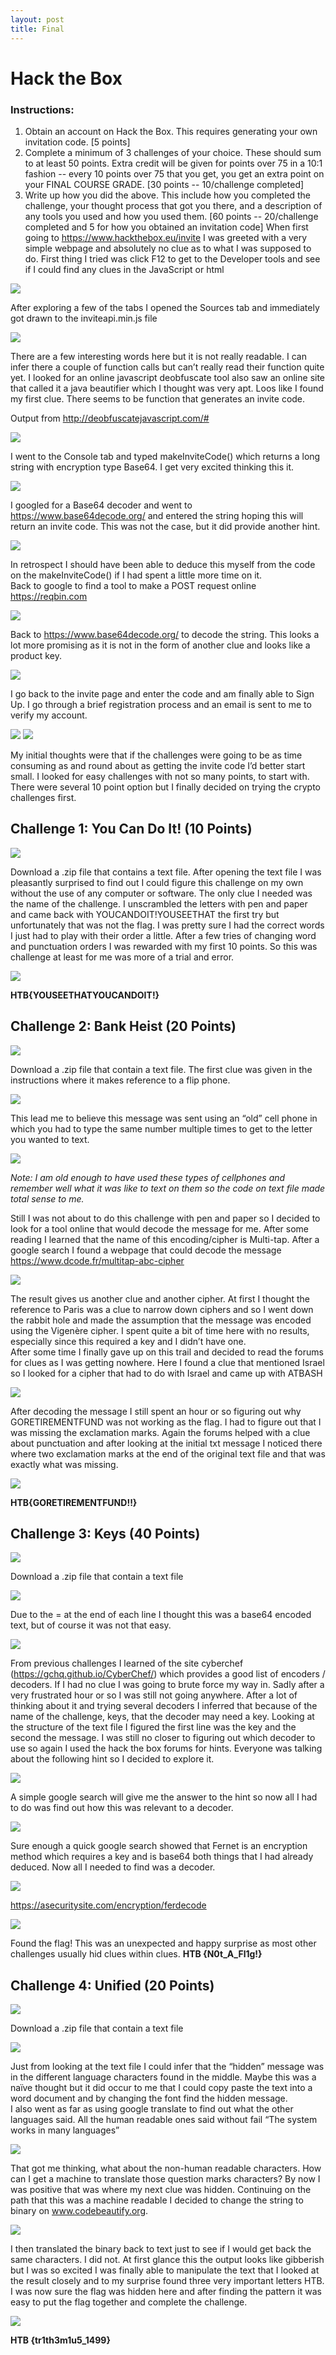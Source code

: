 ```yaml
---
layout: post
title: Final
---
```

# Hack the Box
### Instructions:
1.	Obtain an account on Hack the Box. This requires generating your own invitation code. [5 points]
2.	Complete a minimum of 3 challenges of your choice. These should sum to at least 50 points. Extra credit will be given for points over 75 in a 10:1 fashion -- every 10 points over 75 that you get, you get an extra point on your FINAL COURSE GRADE. [30 points -- 10/challenge completed]
3.	Write up how you did the above. This include how you completed the challenge, your thought process that got you there, and a description of any tools you used and how you used them. [60 points -- 20/challenge completed and 5 for how you obtained an invitation code]
When first going to https://www.hackthebox.eu/invite I was greeted with a very simple webpage and absolutely no clue as to what I was supposed to do. First thing I tried was click F12 to get to the Developer tools and see if I could find any clues in the JavaScript or html

<img src= "https://raw.githubusercontent.com/viscovin/viscovin.github.io/master/images/hi.jpg">

After exploring a few of the tabs I opened the Sources tab and immediately got drawn to the inviteapi.min.js file  

<img src= "https://raw.githubusercontent.com/viscovin/viscovin.github.io/master/images/inviteapi.jpg">

There are a few interesting words here but it is not really readable. I can infer there a couple of function calls but can’t really read their function quite yet. I looked for an online javascript deobfuscate tool also saw an online site that called it a java beautifier which I thought was very apt. 
Loos like I found my first clue. There seems to be function that generates an invite code.  

Output from http://deobfuscatejavascript.com/#

<img src= "https://raw.githubusercontent.com/viscovin/viscovin.github.io/master/images/function.jpg">

I went to the Console tab and typed makeInviteCode() which returns a long string with encryption type Base64. I get very excited thinking this it. 

<img src= "https://raw.githubusercontent.com/viscovin/viscovin.github.io/master/images/console.jpg">

I googled for a Base64 decoder and went to https://www.base64decode.org/  and entered the string hoping this will return an invite code. This was not the case, but it did provide another hint. 

<img src= "https://raw.githubusercontent.com/viscovin/viscovin.github.io/master/images/post.jpg">

In retrospect I should have been able to deduce this myself from the code on the makeInviteCode() if I had spent a little more time on it.  
Back to google to find a tool to make a POST request online https://reqbin.com

<img src= "https://raw.githubusercontent.com/viscovin/viscovin.github.io/master/images/post2.jpg">

Back to https://www.base64decode.org/   to decode the string. This looks a lot more promising as it is not in the form of another clue and looks like a product key. 

<img src= "https://raw.githubusercontent.com/viscovin/viscovin.github.io/master/images/key.jpg">

I go back to the invite page and enter the code and am finally able to Sign Up. I go through a brief registration process and an email is sent to me to verify my account. 

<img src= "https://raw.githubusercontent.com/viscovin/viscovin.github.io/master/images/email.jpg">

<img src= "https://raw.githubusercontent.com/viscovin/viscovin.github.io/master/images/htb.jpg">

My initial thoughts were that if the challenges were going to be as time consuming as and round about as getting the invite code I’d better start small.  I looked for easy challenges with not so many points, to start with. There were several 10 point option but I finally decided on trying the crypto challenges first. 

## Challenge 1: You Can Do It! (10 Points) 
<img src= "https://raw.githubusercontent.com/viscovin/viscovin.github.io/master/images/youcan.jpg">

Download a .zip file that contains a text file.  After opening the text file I was pleasantly surprised to find out I could figure this challenge on my own without the use of any computer or software. The only clue I needed was the name of the challenge. I unscrambled the letters with pen and paper and came back with YOUCANDOIT!YOUSEETHAT the first try but unfortunately that was not the flag. I was pretty sure I had the correct words I just had to play with their order a little. After a few tries of changing word and punctuation orders I was rewarded with my first 10 points.  So this was challenge at least for me was more of a trial and error.  

<img src= "https://raw.githubusercontent.com/viscovin/viscovin.github.io/master/images/youcantext.jpg">

**HTB{YOUSEETHATYOUCANDOIT!}**

## Challenge 2: Bank Heist (20 Points)
<img src= "https://raw.githubusercontent.com/viscovin/viscovin.github.io/master/images/bank.jpg">

Download a .zip file that contain a text file.  The first clue was given in the instructions where it makes reference to a flip phone. 

<img src= "https://raw.githubusercontent.com/viscovin/viscovin.github.io/master/images/banktext.jpg">

This lead me to believe this message was sent using an “old” cell phone in which you had to type the same number multiple times to get to the letter you wanted to text. 

<img src= "https://raw.githubusercontent.com/viscovin/viscovin.github.io/master/images/nokia.jpg">

*Note: I am old enough to have used these types of cellphones and remember well what it was like to text   on them so the code on text file made total sense to me.* 

Still I was not about to do this challenge with pen and paper so I decided to look for a tool online that would decode the message for me. After some reading I learned that the name of this encoding/cipher is Multi-tap. After a google search I found a webpage that could decode the message https://www.dcode.fr/multitap-abc-cipher

<img src= "https://raw.githubusercontent.com/viscovin/viscovin.github.io/master/images/multitap.jpg">

The result gives us another clue and another cipher.  At first I thought the reference to Paris was a clue to narrow down ciphers and so I went down the rabbit hole and made the assumption that the message was encoded using the Vigenère cipher. I spent quite a bit of time here with no results, especially since this required a key and I didn’t have one.  
After some time I finally gave up on this trail and decided to read the forums for clues as I was getting nowhere. Here I found a clue that mentioned Israel so I looked for a cipher that had to do with Israel and came up with ATBASH

<img src= "https://raw.githubusercontent.com/viscovin/viscovin.github.io/master/images/clue1.jpg">

After decoding the message I still spent an hour or so figuring out why GORETIREMENTFUND was not working as the flag. I had to figure out that I was missing the exclamation marks. Again the forums helped with a clue about punctuation and after looking at the initial txt message I noticed there where two exclamation marks at the end of the original text file and that was exactly what was missing.  

<img src= "https://raw.githubusercontent.com/viscovin/viscovin.github.io/master/images/results.jpg">

**HTB{GORETIREMENTFUND!!}**

## Challenge 3: Keys (40 Points)
<img src= "https://raw.githubusercontent.com/viscovin/viscovin.github.io/master/images/keys.jpg">

Download a .zip file that contain a text file

<img src= "https://raw.githubusercontent.com/viscovin/viscovin.github.io/master/images/keystext.jpg">

Due to the = at the end of each line I thought this was a base64 encoded text, but of course it was not that easy.

<img src= "https://raw.githubusercontent.com/viscovin/viscovin.github.io/master/images/keysbase64.jpg">

From previous challenges I learned of the site cyberchef (https://gchq.github.io/CyberChef/) which provides a good list of encoders / decoders. If I had no clue I was going to brute force my way in. Sadly after a very frustrated hour or so I was still not going anywhere. After a lot of thinking about it and trying several decoders I inferred that because of the name of the challenge, keys, that the decoder may need a key. Looking at the structure of the text file I figured the first line was the key and the second the message. I was still no closer to figuring out which decoder to use so again I used the hack the box forums for hints. 
Everyone was talking about the following hint so I decided to explore it. 

<img src= "https://raw.githubusercontent.com/viscovin/viscovin.github.io/master/images/clue2.jpg">

A simple google search will give me the answer to the hint so now all I had to do was find out how this was relevant to a decoder.  

<img src= "https://raw.githubusercontent.com/viscovin/viscovin.github.io/master/images/fernet.jpg">

Sure enough a quick google search showed that Fernet is an encryption method which requires a key and is base64 both things that I had already deduced. Now all I needed to find was a decoder.

<img src= "https://raw.githubusercontent.com/viscovin/viscovin.github.io/master/images/fernet2.jpg">

https://asecuritysite.com/encryption/ferdecode

<img src= "https://raw.githubusercontent.com/viscovin/viscovin.github.io/master/images/fernetresults.jpg">

Found the flag! This was an unexpected and happy surprise as most other challenges usually hid clues within clues. 
**HTB {N0t_A_Fl1g!}**

## Challenge 4: Unified (20 Points) 
<img src= "https://raw.githubusercontent.com/viscovin/viscovin.github.io/master/images/unified.jpg">

Download a .zip file that contain a text file

<img src= "https://raw.githubusercontent.com/viscovin/viscovin.github.io/master/images/unifiedtext.jpg">

Just from looking at the text file I could infer that the “hidden” message was in the different language characters found in the middle.  Maybe this was a naïve thought but it did occur to me that I could copy paste the text into a word document and by changing the font find the hidden message.  
I also went as far as using google translate to find out what the other languages said. All the human readable ones said without fail “The system works in many languages” 

<img src= "https://raw.githubusercontent.com/viscovin/viscovin.github.io/master/images/translate.jpg">

That got me thinking, what about the non-human readable characters. How can I get a machine to translate those question marks characters? By now I was positive that was where my next clue was hidden.
Continuing on the path that this was a machine readable I decided to change the string to binary on www.codebeautify.org. 

<img src= "https://raw.githubusercontent.com/viscovin/viscovin.github.io/master/images/binary.jpg">

I then translated the binary back to text just to see if I would get back the same characters. I did not. At first glance this the output looks like gibberish but I was so excited I was finally able to manipulate the text that I looked at the result closely and to my surprise found three very important letters HTB. I was now sure the flag was hidden here and after finding the pattern it was easy to put the flag together and complete the challenge.  

<img src= "https://raw.githubusercontent.com/viscovin/viscovin.github.io/master/images/string.jpg">

**HTB {tr1th3m1u5_1499}**

